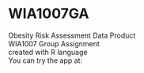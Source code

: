 # WIA1007GA
Obesity Risk Assessment Data Product
<br>
WIA1007 Group Assignment
<br>
created with R language
<br>
You can try the app at: 

